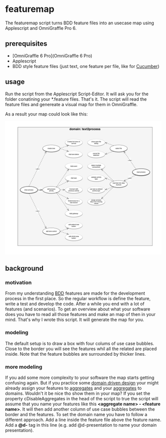 # featuremap

The featuremap script turns BDD feature files into an usecase map using Applescript and OmniGraffle Pro 6.

## prerequisites

* [OmniGraffle 6 Pro](OmniGraffle 6 Pro)
* Applescript
* BDD style feature files (just text, one feature per file, like for [Cucumber](https://github.com/cucumber/cucumber/wiki/Feature-Introduction))

## usage
Run the script from the Applescript Script-Editor. It will ask you for the folder conatining your *.feature files. That's it. The script will read the feature files and genereate a visual map for them in OmniGraffle.

As a result your map could look like this:

![sample feature map](doc/img/sample_map.png)

## background
### motivation

From my understanding [BDD](https://en.wikipedia.org/wiki/Behavior-driven_development) features are made for the development process in the first place. So the regular workflow is define the feature, write a test and develop the code. After a while you end with a lot of features (and scenarios). To get an overview about what your software does you have to read all those features and make an map of then in your mind. That's why I wrote this script. It will generate the map for you. 

### modeling
The default setup is to draw a box with four colums of use case bubbles. Close to the border you will see the features whil all the related are placed inside. Note that the feature bubbles are surrounded by thicker lines.

### more modeling
If you add some more complexity to your software the map starts getting confusing again. But if you practice some [domain driven design](https://en.wikipedia.org/wiki/Domain-driven_design) your might already assign your features to [aggregates](http://martinfowler.com/bliki/DDD_Aggregate.html) and your [aggregates](http://martinfowler.com/bliki/DDD_Aggregate.html) to domains. Wouldn't it be nice tho show them in your map?
If you set the property cDisableAggregates in the head of the script to true the script will assume that you name your features like this **\<aggregate name\> - \<feature name\>**. It will then add another column of use case bubbles between the border and the features.
To set the domain name you have to follow a different approach. Add a line inside the feature file above the feature name. Add a **@d-** tag in this line (e.g. add @d-presentation to name your domain presentation).


